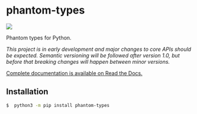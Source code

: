 # phantom-types

[![](https://github.com/antonagestam/phantom-types/workflows/CI/badge.svg)](https://github.com/antonagestam/phantom-types/actions?query=workflow%3ACI)


Phantom types for Python.

_This project is in early development and major changes to core APIs should be expected.
Semantic versioning will be followed after version 1.0, but before that breaking changes
will happen between minor versions._

[Complete documentation is available on Read the Docs.](https://phantom-types.readthedocs.io/en/stable/)

## Installation

```bash
$  python3 -m pip install phantom-types
```
